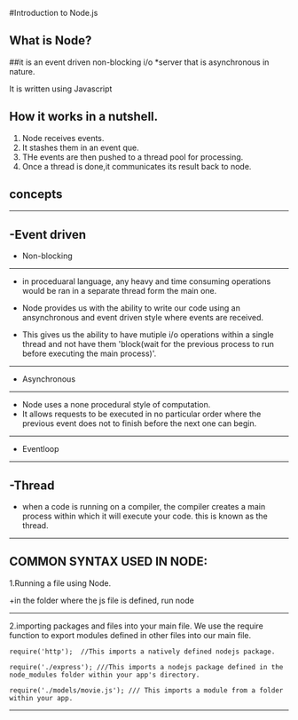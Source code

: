 #Introduction to Node.js

What is Node?
------------------------------------------

##it is an event driven non-blocking i/o *server that is asynchronous in nature.

It is written using Javascript



## How it works in a nutshell.


1. Node receives events.
2. It stashes them in an event que.
3. THe events are then pushed to a thread pool for processing.
4. Once a thread is done,it communicates its result back to node.


## concepts
--------------------------

-Event driven
-------------

- Non-blocking
-------------

+ in proceduaral language, any heavy and time consuming operations would be ran in a separate thread form the main one.

+ Node provides us with the ability to write our code using an ansynchronous and event driven style where events are received.
+ This gives us the ability to have mutiple i/o operations within a single thread and not have them 'block(wait for the previous process to run before executing the main process)'.
----------------------------------------------------------


- Asynchronous
-------------------
+ Node uses a none procedural style of computation.
+ It allows requests to be executed in no particular order where the previous event does not to finish before the next one can begin.
----------------------------------------------------------------------------------------------

- Eventloop
------------------


-Thread
---------------

+ when a code is running on a compiler, the compiler creates a main process within which it will execute your code. this is known as the thread.
--------------------------------------------------------------------------




COMMON SYNTAX USED IN NODE:
--------------------------------
1.Running a file using Node.

+in the folder where the js file is defined, run node <filename>

--------------------------------------------------
2.importing packages and files into your main file.
We use the require function to export modules defined in other files into our main file.
```
require('http');  //This imports a natively defined nodejs package.

require('./express'); ///This imports a nodejs package defined in the node_modules folder within your app's directory.

require('./models/movie.js'); /// This imports a module from a folder within your app.

```

-------------------------------------------------------------------------------------
